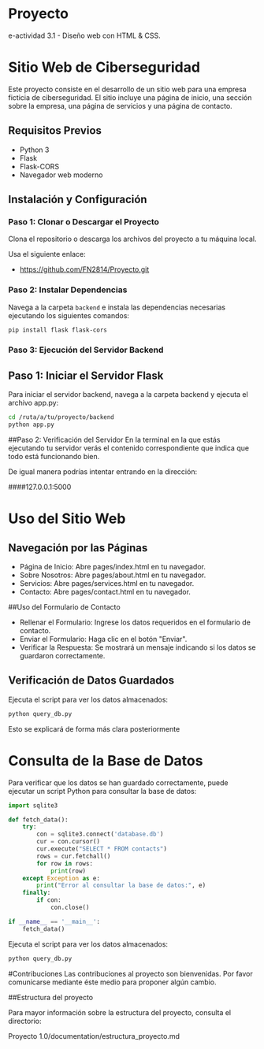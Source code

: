 # Proyecto
 e-actividad 3.1 - Diseño web con HTML & CSS.

# Sitio Web de Ciberseguridad

Este proyecto consiste en el desarrollo de un sitio web para una empresa ficticia de ciberseguridad. El sitio incluye una página de inicio, una sección sobre la empresa, una página de servicios y una página de contacto.

## Requisitos Previos

- Python 3
- Flask
- Flask-CORS
- Navegador web moderno

## Instalación y Configuración

### Paso 1: Clonar o Descargar el Proyecto

Clona el repositorio o descarga los archivos del proyecto a tu máquina local.

Usa el siguiente enlace:

- https://github.com/FN2814/Proyecto.git

### Paso 2: Instalar Dependencias

Navega a la carpeta `backend` e instala las dependencias necesarias ejecutando los siguientes comandos:

```bash
pip install flask flask-cors
```

### Paso 3: Ejecución del Servidor Backend

## Paso 1: Iniciar el Servidor Flask
Para iniciar el servidor backend, navega a la carpeta backend y ejecuta el archivo app.py:

```bash
cd /ruta/a/tu/proyecto/backend
python app.py
```

##Paso 2: Verificación del Servidor
En la terminal en la que estás ejecutando tu servidor verás el contenido correspondiente que indica que todo está funcionando bien.

De igual manera podrías intentar entrando en la dirección: 

####127.0.0.1:5000

# Uso del Sitio Web

## Navegación por las Páginas

- Página de Inicio: Abre pages/index.html en tu navegador.
- Sobre Nosotros: Abre pages/about.html en tu navegador.
- Servicios: Abre pages/services.html en tu navegador.
- Contacto: Abre pages/contact.html en tu navegador.

##Uso del Formulario de Contacto

- Rellenar el Formulario: Ingrese los datos requeridos en el formulario de contacto.
- Enviar el Formulario: Haga clic en el botón "Enviar".
- Verificar la Respuesta: Se mostrará un mensaje indicando si los datos se guardaron correctamente.

## Verificación de Datos Guardados

Ejecuta el script para ver los datos almacenados:

```bash
python query_db.py
```

Esto se explicará de forma más clara posteriormente

# Consulta de la Base de Datos
Para verificar que los datos se han guardado correctamente, puede ejecutar un script Python para consultar la base de datos:

```python
import sqlite3

def fetch_data():
    try:
        con = sqlite3.connect('database.db')
        cur = con.cursor()
        cur.execute("SELECT * FROM contacts")
        rows = cur.fetchall()
        for row in rows:
            print(row)
    except Exception as e:
        print("Error al consultar la base de datos:", e)
    finally:
        if con:
            con.close()

if __name__ == '__main__':
    fetch_data()
```

Ejecuta el script para ver los datos almacenados:

```bash
python query_db.py
```

#Contribuciones
Las contribuciones al proyecto son bienvenidas. Por favor comunicarse mediante éste medio para proponer algún cambio.

##Estructura del proyecto

Para mayor información sobre la estructura del proyecto, consulta el directorio: 

Proyecto 1.0/documentation/estructura_proyecto.md
